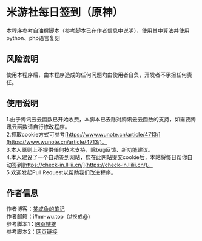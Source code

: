 # 米游社每日签到（原神）
本程序参考自油猴脚本（参考脚本已在作者信息中说明），使用其中算法并使用python、php语言复刻



## 风险说明

使用本程序后，由本程序造成的任何问题均由使用者自负，开发者不承担任何责任。



## 使用说明 

1.由于腾讯云云函数已开始收费，本脚本已去除对腾讯云云函数的支持，如需要腾讯云函数请自行修改程序。  
2.抓取cookie方式可参考[https://www.wunote.cn/article/4713/](https://www.wunote.cn/article/4713/)。  
3.本人原则上不提供任何技术支持，除bug反馈、新功能建议。  
4.本人建设了一个自动签到网站，您在此网站提交cookie后，本站将每日帮你自动签到[https://check-in.llilii.cn/](https://check-in.llilii.cn/)。  
5.欢迎发起Pull Request以帮助我们改进程序。  



## 作者信息

作者博客：[某咸鱼的笔记](https://www.wunote.cn/)  
作者邮箱：i#mr-wu.top（#换成@）  
参考脚本1：[网页链接](https://greasyfork.org/zh-CN/scripts/432059-%E7%B1%B3%E6%B8%B8%E7%A4%BE-%E6%B0%B4%E7%BB%8F%E9%AA%8C%E5%8E%9F%E7%A5%9E%E7%AD%BE%E5%88%B0%E5%B7%A5%E5%85%B7)  
参考脚本2：[网页链接](https://greasyfork.org/zh-CN/scripts/448880-%E5%8E%9F%E7%A5%9E%E7%B1%B3%E6%B8%B8%E7%A4%BE%E7%AD%BE%E5%88%B0)  
